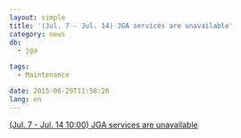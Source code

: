 ```yaml
---
layout: simple
title: '(Jul. 7 - Jul. 14) JGA services are unavailable'
category: news
db:
  - jga

tags:
  - Maintenance

date: 2015-06-29T11:58:20
lang: en
---
```


<a href="/news/en/2015-06-29_2-e.html">(Jul. 7 - Jul. 14 10:00) JGA services are unavailable</a>
